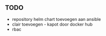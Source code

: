 ## TODO

* repository helm chart toevoegen aan ansible
* clair toevoegen - kapot door docker hub
* rbac

